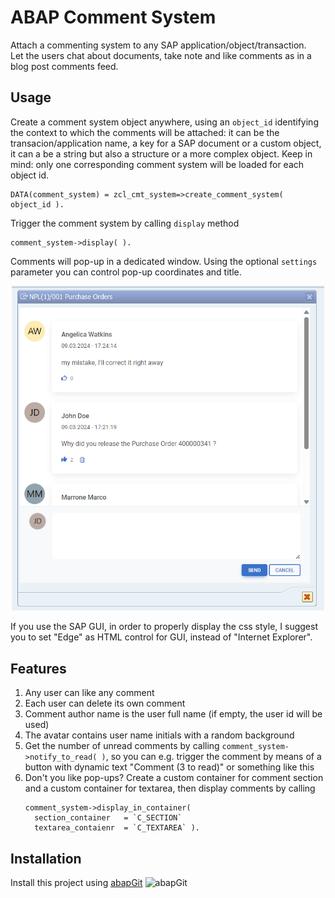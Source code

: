 # ABAP Comment System

Attach a commenting system to any SAP application/object/transaction. <BR />
Let the users chat about documents, take note and like comments as in a blog post comments feed.

## Usage
Create a comment system object anywhere, using an `object_id` identifying the context to which the comments will be attached: it can be the transacion/application name, a key for a SAP document or a custom object,
it can a be a string but also a structure or a more complex object. Keep in mind: only one corresponding comment system will be loaded for each object id.

```abap
DATA(comment_system) = zcl_cmt_system=>create_comment_system( object_id ).
```

Trigger the comment system by calling `display` method

```abap
comment_system->display( ).
```

Comments will pop-up in a dedicated window. Using the optional `settings` parameter you can control pop-up coordinates and title.

<p align="center"><img src="/docs/ex1.png" width="500"></p>

If you use the SAP GUI, in order to properly display the css style, I suggest you to set "Edge" as HTML control for GUI, instead of "Internet Explorer".

## Features
1. Any user can like any comment
2. Each user can delete its own comment
3. Comment author name is the user full name (if empty, the user id will be used)
4. The avatar contains user name initials with a random background
5. Get the number of unread comments by calling `comment_system->notify_to_read( )`, so you can e.g. trigger the comment by means of a button with dynamic text "Comment (3 to read)" or something like this
6. Don't you like pop-ups? Create a custom container for comment section and a custom container for textarea, then display comments by calling
   ```abap
   comment_system->display_in_container(
     section_container   = `C_SECTION`
     textarea_contaienr  = `C_TEXTAREA` ).
   ```
   
   
## Installation
Install this project using [abapGit](https://abapgit.org/) ![abapGit](https://docs.abapgit.org/img/favicon.png)
